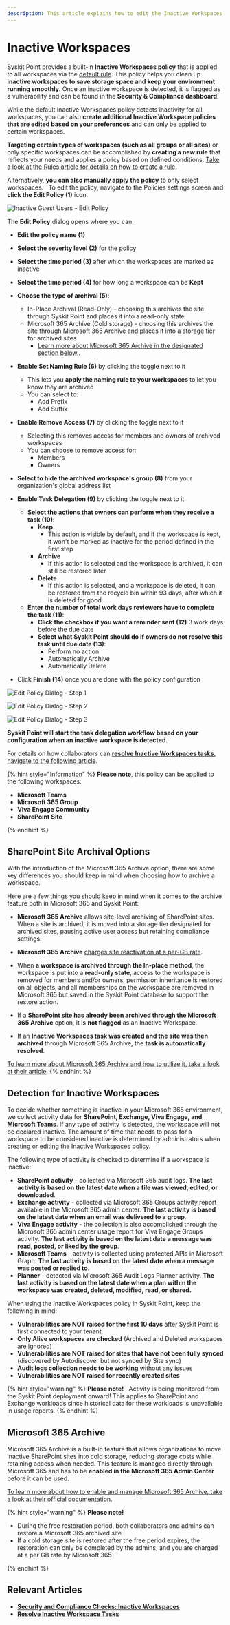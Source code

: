 ```yaml
---
description: This article explains how to edit the Inactive Workspaces policy. 
---
```


# Inactive Workspaces

Syskit Point provides a built-in **Inactive Workspaces policy** that is applied to all workspaces via the [default rule](../automated-workflows/policy-automation.md#default-rule). This policy helps you clean up **inactive workspaces to save storage space and keep your environment running smoothly**. Once an inactive workspace is detected, it is flagged as a vulnerability and can be found in the **Security & Compliance dashboard**. 

While the default Inactive Workspaces policy detects inactivity for all workspaces, you can also **create additional Inactive Workspace policies that are edited based on your preferences** and can only be applied to certain workspaces.

**Targeting certain types of workspaces (such as all groups or all sites)** or only specific workspaces can be accomplished by **creating a new rule** that reflects your needs and applies a policy based on defined conditions. [Take a look at the Rules article for details on how to create a rule.](../../governance-and-automation/automated-workflows/policy-automation.md)

Alternatively, **you can also manually apply the policy** to only select workspaces. 
 
To edit the policy, navigate to the Policies settings screen and **click the Edit Policy (1)** icon.

![Inactive Guest Users - Edit Policy](../../../static/img/inactive-workspaces-admin-edit.png)

The **Edit Policy** dialog opens where you can:
* **Edit the policy name (1)**
* **Select the severity level (2)** for the policy
* **Select the time period (3)** after which the workspaces are marked as inactive
* **Select the time period (4)** for how long a workspace can be **Kept**
* **Choose the type of archival (5)**: 
  * In-Place Archival (Read-Only) - choosing this archives the site through Syskit Point and places it into a read-only state 
  * Microsoft 365 Archive (Cold storage) - choosing this archives the site through Microsoft 365 Archive and places it into a storage tier for archived sites
    * [Learn more about Microsoft 365 Archive in the designated section below.](#microsoft-365-archive).

* **Enable Set Naming Rule (6)** by clicking the toggle next to it
    * This lets you **apply the naming rule to your workspaces** to let you know they are archived
    * You can select to:
        * Add Prefix
        * Add Suffix
* **Enable Remove Access (7)** by clicking the toggle next to it
    * Selecting this removes access for members and owners of archived workspaces   
    * You can choose to remove access for:
        * Members
        * Owners
* **Select to hide the archived workspace's group (8)** from your organization's global address list
* **Enable Task Delegation (9)** by clicking the toggle next to it
    * **Select the actions that owners can perform when they receive a task (10)**:
        * **Keep**
            * This action is visible by default, and if the workspace is kept, it won't be marked as inactive for the period defined in the first step
        * **Archive**
            * If this action is selected and the workspace is archived, it can still be restored later
        * **Delete**
            * If this action is selected, and a workspace is deleted, it can be restored from the recycle bin within 93 days, after which it is deleted for good
    * **Enter the number of total work days reviewers have to complete the task (11)**:
        * **Click the checkbox if you want a reminder sent (12)** 3 work days before the due date 
        * **Select what Syskit Point should do if owners do not resolve this task until due date (13)**:
            * Perform no action
            * Automatically Archive
            * Automatically Delete
* Click **Finish (14)** once you are done with the policy configuration   

![Edit Policy Dialog - Step 1](../../../static/img/inactive-workspaces-admin-edit-step-1.png)

![Edit Policy Dialog - Step 2](../../../static/img/inactive-workspaces-admin-edit-step-2.png)

![Edit Policy Dialog - Step 3](../../../static/img/inactive-workspaces-admin-edit-step-3.png)

**Syskit Point will start the task delegation workflow based on your configuration when an inactive workspace is detected**. 

For details on how collaborators can [**resolve Inactive Workspaces tasks**, navigate to the following article](../../point-collaborators/resolve-governance-tasks/inactive-workspaces.md).

{% hint style="Information" %}
**Please note**, this policy can be applied to the following workspaces:
* **Microsoft Teams**
* **Microsoft 365 Group**
* **Viva Engage Community**
* **SharePoint Site**

{% endhint %}


## SharePoint Site Archival Options

With the introduction of the Microsoft 365 Archive option, there are some key differences you should keep in mind when choosing how to archive a workspace.

Here are a few things you should keep in mind when it comes to the archive feature both in Microsoft 365 and Syskit Point:

* **Microsoft 365 Archive** allows site-level archiving of SharePoint sites. When a site is archived, it is moved into a storage tier designated for archived sites, pausing active user access but retaining compliance settings.

* **Microsoft 365 Archive** [charges site reactivation at a per-GB rate](https://learn.microsoft.com/en-us/microsoft-365/archive/archive-pricing?view=o365-worldwide).

* When **a workspace is archived through the In-place method**, the workspace is put into a **read-only state**, access to the workspace is removed for members and/or owners, permission inheritance is restored on all objects, and all memberships on the workspace are removed in Microsoft 365 but saved in the Syskit Point database to support the restore action. 

* If a **SharePoint site has already been archived through the Microsoft 365 Archive** option, it is **not flagged** as an Inactive Workspace. 

* If an **Inactive Workspaces task was created and the site was then archived** through Microsoft 365 Archive, the **task is automatically resolved**. 

[To learn more about Microsoft 365 Archive and how to utilize it, take a look at their article](https://learn.microsoft.com/en-us/microsoft-365/archive/archive-overview?view=o365-worldwide).
{% endhint %}


## Detection for Inactive Workspaces

To decide whether something is inactive in your Microsoft 365 environment, we collect activity data for **SharePoint, Exchange, Viva Engage, and Microsoft Teams**. If any type of activity is detected, the workspace will not be declared inactive. The amount of time that needs to pass for a workspace to be considered inactive is determined by administrators when creating or editing the Inactive Workspaces policy. 

The following type of activity is checked to determine if a workspace is inactive:

* **SharePoint activity** - collected via Microsoft 365 audit logs. **The last activity is based on the latest date when a file was viewed, edited, or downloaded**.
* **Exchange activity** - collected via Microsoft 365 Groups activity report available in the Microsoft 365 admin center. **The last activity is based on the latest date when an email was delivered to a group**.
* **Viva Engage activity** - the collection is also accomplished through the Microsoft 365 admin center usage report for Viva Engage Groups activity. **The last activity is based on the latest date a message was read, posted, or liked by the group**.
* **Microsoft Teams** - activity is collected using protected APIs in Microsoft Graph. **The last activity is based on the latest date when a message was posted or replied to**.
* **Planner** - detected via Microsoft 365 Audit Logs Planner activity. **The last activity is based on the latest date when a plan within the workspace was created, deleted, modified, read, or shared.** 


When using the Inactive Workspaces policy in Syskit Point, keep the following in mind:
 
* **Vulnerabilities are NOT raised for the first 10 days** after Syskit Point is first connected to your tenant.
* **Only Alive workspaces are checked** (Archived and Deleted workspaces are ignored)
* **Vulnerabilities are NOT raised for sites that have not been fully synced** (discovered by Autodiscover but not synced by Site sync) 
* **Audit logs collection needs to be working** without any issues 
* **Vulnerabilities are NOT raised for recently created sites**


{% hint style="warning" %}
**Please note!**  
Activity is being monitored from the Syskit Point deployment onward! This applies to SharePoint and Exchange workloads since historical data for these workloads is unavailable in usage reports.
{% endhint %}

## Microsoft 365 Archive

Microsoft 365 Archive is a built-in feature that allows organizations to move inactive SharePoint sites into cold storage, reducing storage costs while retaining access when needed. This feature is managed directly through Microsoft 365 and has to be **enabled in the Microsoft 365 Admin Center** before it can be used.

[To learn more about how to enable and manage Microsoft 365 Archive, take a look at their official documentation.](https://learn.microsoft.com/en-us/microsoft-365/archive/archive-overview?view=o365-worldwide)

{% hint style="warning" %}
**Please note!**  
* During the free restoration period, both collaborators and admins can restore a Microsoft 365 archived site
* If a cold storage site is restored after the free period expires, the restoration can only be completed by the admins, and you are charged at a per GB rate by Microsoft 365

{% endhint %}

## Relevant Articles

* [**Security and Compliance Checks: Inactive Workspaces**](../security-compliance-checks/inactive-workspaces.md)
* [**Resolve Inactive Workspace Tasks**](../../point-collaborators/resolve-governance-tasks/inactive-workspaces.md)